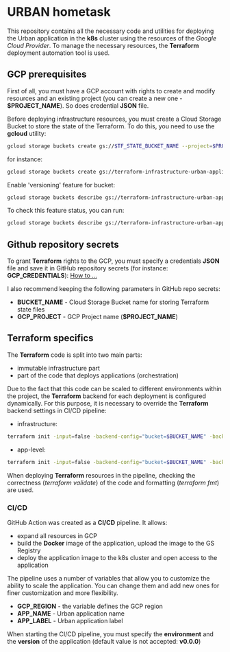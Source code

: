 # URBAN hometask

This repository contains all the necessary code and utilities for deploying the Urban application in the **k8s** cluster using the resources of the *Google Cloud Provider*. To manage the necessary resources, the **Terraform** deployment automation tool is used.

## GCP prerequisites
First of all, you must have a GCP account with rights to create and modify resources and an existing project (you can create a new one - **$PROJECT_NAME**). So does credential **JSON** file.

Before deploying infrastructure resources, you must create a Cloud Storage Bucket to store the state of the Terraform. To do this, you need to use the **gcloud** utility:

```bash
gcloud storage buckets create gs://$TF_STATE_BUCKET_NAME --project=$PROJECT_NAME
```

for instance:

```bash
gcloud storage buckets create gs://terraform-infrastructure-urban-application --project=urban-111111
```

Enable 'versioning' feature for bucket:

```bash
gcloud storage buckets describe gs://terraform-infrastructure-urban-application --format="default(versioning)"
```

To check this feature status, you can run:

```bash
gcloud storage buckets describe gs://terraform-infrastructure-urban-application --format="default(versioning)"
```

## Github repository secrets
To grant **Terraform** rights to the GCP, you must specify a credentials **JSON**  file and save it in GitHub repository secrets (for instance: **GCP_CREDENTIALS**):
[How to ...](https://medium.com/interleap/automating-terraform-deployment-to-google-cloud-with-github-actions-17516c4fb2e5)

I also recommend keeping the following parameters in GitHub repo secrets:

 - **BUCKET_NAME** - Cloud Storage Bucket name for storing Terraform state files
 - **GCP_PROJECT** - GCP Project name (**$PROJECT_NAME**)

## Terraform specifics
The **Terraform** code is split into two main parts:
- immutable infrastructure part
- part of the code that deploys applications (orchestration)

Due to the fact that this code can be scaled to different environments within the project, the **Terraform** backend for each deployment is configured dynamically. For this purpose, it is necessary to override the **Terraform** backend settings in CI/CD pipeline:

- infrastructure:
```bash
terraform init -input=false -backend-config="bucket=$BUCKET_NAME" -backend-config="prefix=$PROJECT_NAME-$ENVIRONMENT-infrastructure"
```

- app-level:
```bash
terraform init -input=false -backend-config="bucket=$BUCKET_NAME" -backend-config="prefix=$PROJECT_NAME-$ENVIRONMENT-application"
```
When deploying **Terraform** resources in the pipeline, checking the correctness (*terraform validate*) of the code and formatting (*terraform fmt*) are used.


### CI/CD
GitHub Action was created as a **CI/CD** pipeline. It allows:
- expand all resources in GCP
- build the **Docker** image of the application, upload the image to the GS Registry
- deploy the application image to the k8s cluster and open access to the application

The pipeline uses a number of variables that allow you to customize the ability to scale the application. You can change them and add new ones for finer customization and more flexibility.

 - **GCP_REGION** - the variable defines the GCP region
 - **APP_NAME** - Urban application name
 - **APP_LABEL** - Urban application label

When starting the CI/CD pipeline, you must specify the **environment** and the **version** of the application (default value is not accepted: **v0.0.0**)